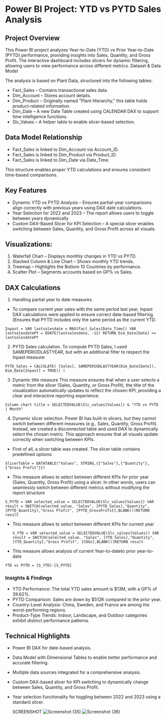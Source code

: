 # Power BI Project: YTD vs PYTD Sales Analysis

## Project Overview

This Power BI project analyzes Year-to-Date (YTD) vs Prior Year-to-Date (PYTD) performance, providing insights into Sales, Quantity, and Gross Profit. The interactive dashboard includes slicers for dynamic filtering, allowing users to view performance across different metrics.
Dataset & Data Model

The analysis is based on Plant Data, structured into the following tables:
- Fact_Sales – Contains transactional sales data.
- Dim_Account – Stores account details.
- Dim_Product – Originally named "Plant Hierarchy," this table holds product-related information.
- Dim_Date – A new Date Table created using CALENDAR DAX to support time intelligence functions.
- Slc_Values – A helper table to enable slicer-based selection.

## Data Model Relationship
- Fact_Sales is linked to Dim_Account via Account_ID.
- Fact_Sales is linked to Dim_Product via Product_ID.
- Fact_Sales is linked to Dim_Date via Date_Time.

This structure enables proper YTD calculations and ensures consistent time-based comparisons.

## Key Features
- Dynamic YTD vs PYTD Analysis – Ensures partial-year comparisons align correctly with previous years using DAX date calculations.
- Year Selection for 2022 and 2023 – The report allows users to toggle between years dynamically
- Custom DAX-Based Slicer for KPI Selection – A special slicer enables switching between Sales, Quantity, and Gross Profit across all visuals.
  
## Visualizations:

1. Waterfall Chart – Displays monthly changes in YTD vs PYTD.
2. Stacked Column & Line Chart – Shows monthly YTD trends.
3. Treemap – Highlights the Bottom 10 Countries by performance.
4. Scatter Plot – Segments accounts based on GP% vs Sales.

## DAX Calculations
1. Handling partial year to date measures.
- To compare current year sales with the same period last year, Inpast DAX calculations were applied to ensure correct date-based filtering. (Ensures that PYTD includes only the same period as the current YTD.

```Inpast = VAR lastsalesdate = MAX(Fact_Sales[Date_Time]) VAR lastsalesdatePY = EDATE(lastsalesdate, -12) RETURN Dim_Date[Date] <= lastsalesdatePY```


2. PYTD Sales calculation.
To compute PYTD Sales, I used SAMEPERIODLASTYEAR, but with an additional filter to respect the Inpast measure:

```PYTD_Sales = CALCULATE( [Sales], SAMEPERIODLASTYEAR(Dim_Date[Date]), Dim_Date[Inpast] = TRUE() )```

3. Dynamic title measure 
This measure ensures that when a user selects a metric from the slicer (Sales, Quantity, or Gross Profit), the title of the visualization automatically updates to reflect the chosen KPI, providing a clear and interactive reporting experience.

```Column chart title = SELECTEDVALUE(Slc_values[Values]) & "YTD vs PYTD | Month"```

4. Dynamic slicer selection.
Power BI has built-in slicers, but they cannot switch between different measures (e.g., Sales, Quantity, Gross Profit). Instead, we created a disconnected table and used DAX to dynamically select the chosen metric.
This approach ensures that all visuals update correctly when switching between KPIs. 

- First of all, a slicer table was created. The slicer table contains predefined options:
  
```SlicerTable = DATATABLE("Values", STRING,{{"Sales"},{"Quantity"},{"Gross Profit"}})```

- This measure allows to select between different KPIs for prior year (Sales, Quantity, Gross Profit) using a slicer. In other words, users can seamlessly switch between different metrics without modifying the report structure

```S_PYTD = VAR selected_value = SELECTEDVALUE(Slc_values[Values]) VAR result = SWITCH(selected_value, "Sales", [PYTD_Sales],"Quantity", [PYTD_Quantity],"Gross Profit", [PYTD_GrossProfit],BLANK())RETURN result```

- This measure allows to select between different KPIs for current year

  ```S_YTD = VAR selected_value = SELECTEDVALUE(Slc_values[Values]) VAR result = SWITCH(selected_value, "Sales", [YTD_Sales],"Quantity", [YTD_Quantity],"Gross Profit", [COGs],BLANK())RETURN result```

- This measure allows analysis of current Year-to-dateto prior year-to-date

```YTD vs PYTD = [S_YTD]-[S_PYTD]```

### Insights & Findings
- YTD Performance: The total YTD sales amount is $13M, with a GP% of 39.62%.
- PYTD Comparison: Sales are down by $512K compared to the prior year.
- Country-Level Analysis: China, Sweden, and France are among the worst-performing regions.
- Product-Type Trends: Indoor, Landscape, and Outdoor categories exhibit distinct performance patterns.

## Technical Highlights
- Power BI DAX for date-based analysis.
- Data Model with Dimensional Tables to enable better performance and accurate filtering.
- Multiple data sources integrated for a comprehensive analysis.
- Custom DAX-based slicer for KPI switching to dynamically change between Sales, Quantity, and Gross Profit.
- Year selection functionality for toggling between 2022 and 2023 using a standard slicer.

  SCREENSHOT
![Screenshot (35)](https://github.com/user-attachments/assets/6c39786a-1c98-491f-82cd-94872bf505f3)
![Screenshot (36)](https://github.com/user-attachments/assets/117399e2-9653-4ac0-beb8-bd9bfa259906)




